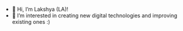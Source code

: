 - 👋 Hi, I’m Lakshya (LA)!
- 👀 I’m interested in creating new digital technologies and improving existing ones :)


<!---
la-dev05/la-dev05 is a ✨ special ✨ repository because its `README.md` (this file) appears on your GitHub profile.
You can click the Preview link to take a look at your changes.
--->

